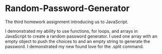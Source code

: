 # Random-Password-Generator
The third homework assignment introducing us to JavaScript.

I demonstrated my ability to use functions, for loops, and arrays in JavaScript to create a random password generator.  I used one array with an empty object to push the choices to and an empty string to generate the password.  I demonstrated my new found love for the .split command.
